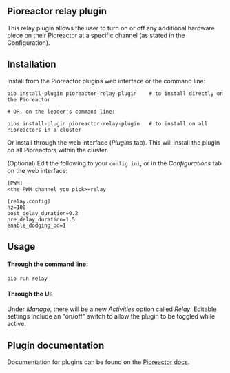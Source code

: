 
## Pioreactor relay plugin

This relay plugin allows the user to turn on or off any additional hardware piece on their Pioreactor at a specific channel (as stated in the Configuration).

## Installation

Install from the Pioreactor plugins web interface or the command line:

```
pio install-plugin pioreactor-relay-plugin    # to install directly on the Pioreactor

# OR, on the leader's command line:

pios install-plugin pioreactor-relay-plugin   # to install on all Pioreactors in a cluster
```

Or install through the web interface (_Plugins_ tab). This will install the plugin on all Pioreactors within the cluster.

(Optional) Edit the following to your `config.ini`, or in the _Configurations_ tab on the web interface:

```
[PWM]
<the PWM channel you pick>=relay

[relay.config]
hz=100
post_delay_duration=0.2
pre_delay_duration=1.5
enable_dodging_od=1
```

## Usage

#### Through the command line:
```
pio run relay
```

#### Through the UI:

Under _Manage_, there will be a new _Activities_ option called _Relay_. Editable settings include an "on/off" switch to allow the plugin to be toggled while active.

## Plugin documentation

Documentation for plugins can be found on the [Pioreactor docs](https://docs.pioreactor.com/developer-guide/intro-plugins).
